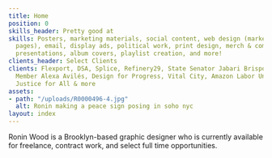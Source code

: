 ```yaml
---
title: Home
position: 0
skills_header: Pretty good at
skills: Posters, marketing materials, social content, web design (marketing and landing
  pages), email, display ads, political work, print design, merch & company swag,
  presentations, album covers, playlist creation, and more!
clients_header: Select Clients
clients: Flexport, DSA, Splice, Refinery29, State Senator Jabari Brisport, City Council
  Member Alexa Avilés, Design for Progress, Vital City, Amazon Labor Union, Housing
  Justice for All & more
assets:
- path: "/uploads/R0000496-4.jpg"
  alt: Ronin making a peace sign posing in soho nyc
layout: index
---
```


Ronin Wood is a Brooklyn-based graphic designer who is currently available for freelance, contract work, and select full time opportunities.
